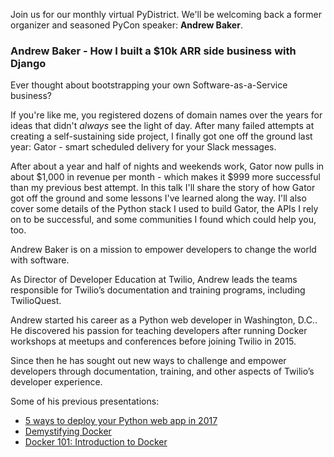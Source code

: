 <!--
.. title: August Meetup
.. slug: august-meetup
.. date: 2020-08-18 21:17:21 UTC-05:00
.. tags: meetup
.. category: main-meetup
.. link: https://www.meetup.com/pydistrict/events/272401980/
.. event_time: 2020-08-25 18:00:00 UTC-05:00
.. description: PyDistrict's August Meetup
.. type: text
-->

Join us for our monthly virtual PyDistrict. We'll be welcoming back a former
organizer and seasoned PyCon speaker: **Andrew Baker**.

### Andrew Baker - How I built a $10k ARR side business with Django

Ever thought about bootstrapping your own Software-as-a-Service business?

If you're like me, you registered dozens of domain names over the years for
ideas that didn't *always* see the light of day. After many failed attempts at
creating a self-sustaining side project, I finally got one off the ground last
year: Gator - smart scheduled delivery for your Slack messages.

After about a year and half of nights and weekends work, Gator now pulls in
about $1,000 in revenue per month - which makes it $999 more successful than my
previous best attempt. In this talk I'll share the story of how Gator got off
the ground and some lessons I've learned along the way. I'll also cover some
details of the Python stack I used to build Gator, the APIs I rely on to be
successful, and some communities I found which could help you, too.


Andrew Baker is on a mission to empower developers to change the world with
software.

As Director of Developer Education at Twilio, Andrew leads the teams
responsible for Twilio’s documentation and training programs, including
TwilioQuest.

Andrew started his career as a Python web developer in Washington, D.C.. He
discovered his passion for teaching developers after running Docker workshops
at meetups and conferences before joining Twilio in 2015.

Since then he has sought out new ways to challenge and empower developers
through documentation, training, and other aspects of Twilio’s developer
experience.

Some of his previous presentations:

* [5 ways to deploy your Python web app in 2017](https://www.youtube.com/watch?v=vGphzPLemZE)
* [Demystifying Docker](https://www.youtube.com/watch?v=GVVtR_hrdKI)
* [Docker 101: Introduction to Docker](https://www.youtube.com/watch?v=YiZkHUbE6N0)

